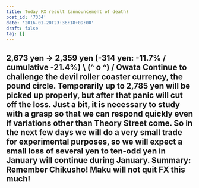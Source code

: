 ```yaml
---
title: Today FX result (announcement of death)
post_id: '7334'
date: '2016-01-20T23:36:18+09:00'
draft: false
tag: []
---
```


## 2,673 yen → 2,359 yen (-314 yen: -11.7% / cumulative -21.4%) **\ (^ o ^) / Owata Continue to challenge the devil roller coaster currency, the pound circle. Temporarily up to 2,785 yen will be picked up properly, but after that panic will cut off the loss. Just a bit, it is necessary to study with a grasp so that we can respond quickly even if variations other than Theory Street come. So in the next few days we will do a very small trade for experimental purposes, so we will expect a small loss of several yen to ten-odd yen in January will continue during January. Summary:** Remember Chikusho! Maku will not quit FX this much!